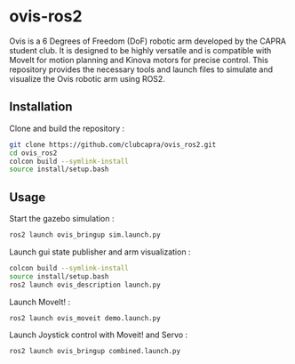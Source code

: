 # ovis-ros2

Ovis is a 6 Degrees of Freedom (DoF) robotic arm developed by the CAPRA student club. It is designed to be highly versatile and is compatible with MoveIt for motion planning and Kinova motors for precise control. This repository provides the necessary tools and launch files to simulate and visualize the Ovis robotic arm using ROS2.


## Installation

Clone and build the repository :
```bash
git clone https://github.com/clubcapra/ovis_ros2.git
cd ovis_ros2
colcon build --symlink-install
source install/setup.bash
```

## Usage

Start the gazebo simulation :
```bash
ros2 launch ovis_bringup sim.launch.py
```

Launch gui state publisher and arm visualization :
```bash
colcon build --symlink-install
source install/setup.bash
ros2 launch ovis_description launch.py
```

Launch MoveIt! :
```bash
ros2 launch ovis_moveit demo.launch.py
```

Launch Joystick control with Moveit! and Servo :
```bash
ros2 launch ovis_bringup combined.launch.py
```

